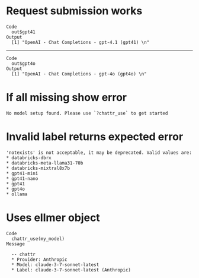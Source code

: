 # Request submission works

    Code
      out$gpt41
    Output
      [1] "OpenAI - Chat Completions - gpt-4.1 (gpt41) \n"

---

    Code
      out$gpt4o
    Output
      [1] "OpenAI - Chat Completions - gpt-4o (gpt4o) \n"

# If all missing show error

    No model setup found. Please use `?chattr_use` to get started

# Invalid label returns expected error

    'notexists' is not acceptable, it may be deprecated. Valid values are:
    * databricks-dbrx
    * databricks-meta-llama31-70b
    * databricks-mixtral8x7b
    * gpt41-mini
    * gpt41-nano
    * gpt41
    * gpt4o
    * ollama

# Uses ellmer object

    Code
      chattr_use(my_model)
    Message
      
      -- chattr 
      * Provider: Anthropic
      * Model: claude-3-7-sonnet-latest
      * Label: claude-3-7-sonnet-latest (Anthropic)

